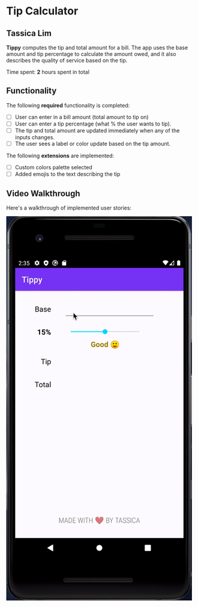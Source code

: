 # Tip Calculator 

## Tassica Lim

**Tippy** computes the tip and total amount for a bill. The app uses the base amount and tip percentage to calculate the amount owed, and it also describes the quality of service based on the tip.

Time spent: **2** hours spent in total

## Functionality 

The following **required** functionality is completed:

* [ ] User can enter in a bill amount (total amount to tip on)
* [ ] User can enter a tip percentage (what % the user wants to tip).
* [ ] The tip and total amount are updated immediately when any of the inputs changes.
* [ ] The user sees a label or color update based on the tip amount. 

The following **extensions** are implemented:

* [ ] Custom colors palette selected
* [ ] Added emojis to the text describing the tip

## Video Walkthrough

Here's a walkthrough of implemented user stories:

<img src='tippy-calculator.gif' title='Video Walkthrough' width='' alt='Video Walkthrough' />
